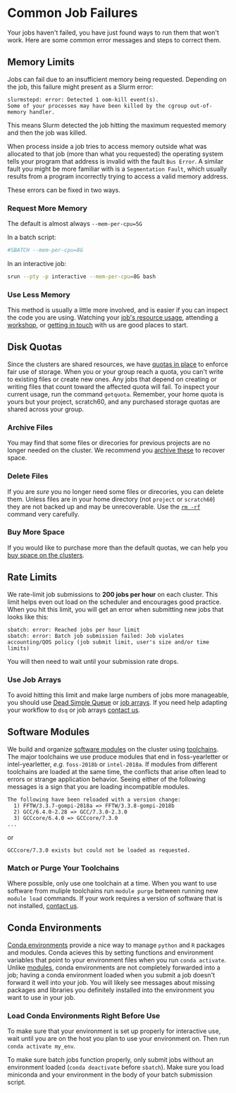 # Common Job Failures

Your jobs haven't failed, you have just found ways to run them that won't work. Here are some common error messages and steps to correct them.

## Memory Limits

Jobs can fail due to an insufficient memory being requested. Depending on the job, this failure might present as a Slurm error:

```
slurmstepd: error: Detected 1 oom-kill event(s).
Some of your processes may have been killed by the cgroup out-of-memory handler.
```

This means Slurm detected the job hitting the maximum requested memory and then the job was killed.

When process inside a job tries to access memory outside what was allocated to that job (more than what you requested) the operating system tells your program that address is invalid with the fault `Bus Error`. A similar fault you might be more familiar with is a `Segmentation Fault`, which usually results from a program incorrectly trying to access a valid memory address.

These errors can be fixed in two ways.

### Request More Memory

The default is almost always `--mem-per-cpu=5G`

In a batch script:

``` bash
#SBATCH --mem-per-cpu=8G
```

In an interactive job:

``` bash
srun --pty -p interactive --mem-per-cpu=8G bash
```

### Use Less Memory

This method is usually a little more involved, and is easier if you can inspect the code you are using. Watching your [job's resource usage](/clusters-at-yale/job-scheduling/resource-usage), attending [a workshop](https://research.computing.yale.edu/training/writing-efficient-r-code), or [getting in touch](/#get-help) with us are good places to start.

## Disk Quotas

Since the clusters are shared resources, we have [quotas in place](/clusters-at-yale/data) to enforce fair use of storage. When you or your group reach a quota, you can't write to existing files or create new ones. Any jobs that depend on creating or writing files that count toward the affected quota will fail. To inspect your current usage, run the command `getquota`. Remember, your home quota is yours but your project, scratch60, and any purchased storage quotas are shared across your group.

### Archive Files

You may find that some files or direcories for previous projects are no longer needed on the cluster. We recommend you [archive these](/data/archive/) to recover space.

### Delete Files

If you are *_sure_* you no longer need some files or direcories, you can delete them. Unless files are in your home directory (not `project` or `scratch60`) they are not backed up and may be unrecoverable. Use the [`rm -rf`](https://thenextweb.com/media/2012/05/21/how-pixars-toy-story-2-was-deleted-twice-once-by-technology-and-again-for-its-own-good) command very carefully.

### Buy More Space

If you would like to purchase more than the default quotas, we can help you [buy space on the clusters](/clusters-at-yale/data/index/#get-more-storage).

## Rate Limits

We rate-limit job submissions to **200 jobs per hour** on each cluster. This limit helps even out load on the scheduler and encourages good practice. When you hit this limit, you will get an error when submitting new jobs that looks like this:

``` text
sbatch: error: Reached jobs per hour limit
sbatch: error: Batch job submission failed: Job violates accounting/QOS policy (job submit limit, user's size and/or time limits)
```

You will then need to wait until your submission rate drops. 

### Use Job Arrays

To avoid hitting this limit and make large numbers of jobs more manageable, you should use [Dead Simple Queue](/clusters-at-yale/job-scheduling/dsq) or [job arrays](https://slurm.schedmd.com/job_array.html). If you need help adapting your workflow to `dsq` or job arrays [contact us](/#get-help).

## Software Modules

We build and organize [software modules](/clusters-at-yale/applications/modules) on the cluster using [toolchains](/clusters-at-yale/applications/toolchains/#toolchains). The major toolchains we use produce modules that end in foss-yearletter or intel-yearletter, *e.g.* `foss-2018b` or `intel-2018a`. If modules from different toolchains are loaded at the same time, the conflicts that arise often lead to errors or strange application behavior. Seeing either of the following messages is a sign that you are loading incompatible modules. 

```
The following have been reloaded with a version change:
  1) FFTW/3.3.7-gompi-2018a => FFTW/3.3.8-gompi-2018b
  2) GCC/6.4.0-2.28 => GCC/7.3.0-2.3.0
  3) GCCcore/6.4.0 => GCCcore/7.3.0
...
```

or

```
GCCcore/7.3.0 exists but could not be loaded as requested.
```

### Match or Purge Your Toolchains

Where possible, only use one toolchain at a time. When you want to use software from muliple toolchains run `module purge` between running new `module load` commands. If your work requires a version of software that is not installed, [contact us](/#get-help).

## Conda Environments

[Conda environments](/clusters-at-yale/guides/conda/) provide a nice way to manage `python` and `R` packages and modules. Conda acieves this by setting functions and environment variables that point to your environment files when you run `conda activate`. Unlike [modules](/clusters-at-yale/applications/modules/), conda environments are not completely forwarded into a job; having a conda environment loaded when you submit a job doesn't forward it well into your job. You will likely see messages about missing packages and libraries you definitely installed into the environment you want to use in your job.

### Load Conda Environments Right Before Use

To make sure that your environment is set up properly for interactive use, wait until you are on the host you plan to use your environment on. Then run `conda activate my_env`.

To make sure batch jobs function properly, only submit jobs without an environment loaded (`conda deactivate` before `sbatch`). Make sure you load miniconda and your environment in the body of your batch submission script.
